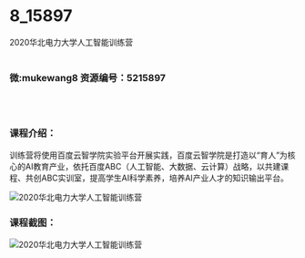 # 8_15897
2020华北电力大学人工智能训练营
<br/></br>
<h3>微:mukewang8 资源编号：5215897</h3>
<br/></br>
<h3>课程介绍：</h3>
<p>训练营将使用百度云智学院实验平台开展实践，百度云智学院是打造以“育人”为核心的AI教育产业，依托百度ABC（<a title="查看与 人工智能 相关的文章" target="_blank">人工智能</a>、大数据、云计算）战略，以共建课程、共创ABC实训室，提高学生AI科学素养，培养AI产业人才的知识输出平台。</p>
<p><img src="https://www.ko996.com/wp-content/uploads/img/2020/10/2-88-300x165.png" alt="2020华北电力大学人工智能训练营"></p>
<div class="info-desc">
<h3>课程截图：</h3>
<p><img src="https://www.ko996.com/wp-content/uploads/img/2020/10/1-93.png" alt="2020华北电力大学人工智能训练营"></p>


			
</div>

